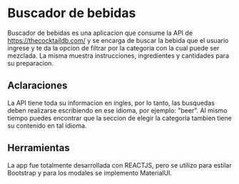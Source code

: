 # Buscador de bebidas

Buscador de bebidas es una aplicacion que consume la API de https://thecocktaildb.com/ y se encarga de buscar la bebida que el usuario ingrese y te da la opcion de filtrar por la categoria con la cual puede ser mezclada. La misma muestra instrucciones, ingredientes y cantidades para su preparacion.


## Aclaraciones

La API tiene toda su informacion en ingles, por lo tanto, las busquedas deben realizarse escribiendo en ese idioma, por ejemplo: "beer". Al mismo tiempo puedes encontrar que la seccion de elegir la categoria tambien tiene su contenido en tal idioma.

## Herramientas

La app fue totalmente desarrollada con REACTJS, pero se utilizo para estilar Bootstrap y para los modales se implemento MaterialUI.



